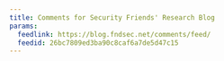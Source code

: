 ```yaml
---
title: Comments for Security Friends' Research Blog
params:
  feedlink: https://blog.fndsec.net/comments/feed/
  feedid: 26bc7809ed3ba90c8caf6a7de5d47c15
---
```

